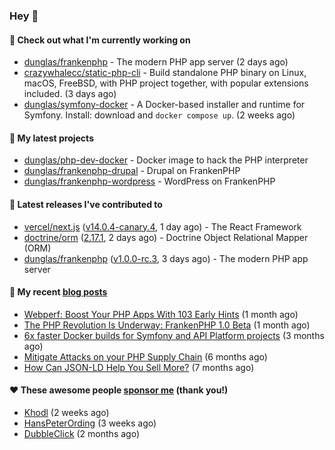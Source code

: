 ### Hey 👋

#### 👷 Check out what I'm currently working on

- [dunglas/frankenphp](https://github.com/dunglas/frankenphp) - The modern PHP app server (2 days ago)
- [crazywhalecc/static-php-cli](https://github.com/crazywhalecc/static-php-cli) - Build standalone PHP binary on Linux, macOS, FreeBSD, with PHP project together, with popular extensions included. (3 days ago)
- [dunglas/symfony-docker](https://github.com/dunglas/symfony-docker) - A Docker-based installer and runtime for Symfony. Install: download and `docker compose up`. (2 weeks ago)

#### 🌱 My latest projects

- [dunglas/php-dev-docker](https://github.com/dunglas/php-dev-docker) - Docker image to hack the PHP interpreter
- [dunglas/frankenphp-drupal](https://github.com/dunglas/frankenphp-drupal) - Drupal on FrankenPHP
- [dunglas/frankenphp-wordpress](https://github.com/dunglas/frankenphp-wordpress) - WordPress on FrankenPHP

#### 🔭 Latest releases I've contributed to

- [vercel/next.js](https://github.com/vercel/next.js) ([v14.0.4-canary.4](https://github.com/vercel/next.js/releases/tag/v14.0.4-canary.4), 1 day ago) - The React Framework
- [doctrine/orm](https://github.com/doctrine/orm) ([2.17.1](https://github.com/doctrine/orm/releases/tag/2.17.1), 2 days ago) - Doctrine Object Relational Mapper (ORM)
- [dunglas/frankenphp](https://github.com/dunglas/frankenphp) ([v1.0.0-rc.3](https://github.com/dunglas/frankenphp/releases/tag/v1.0.0-rc.3), 3 days ago) - The modern PHP app server

#### 📜 My recent [blog posts](https://dunglas.fr)

- [Webperf: Boost Your PHP Apps With 103 Early Hints](https://dunglas.dev/2023/10/webperf-boost-your-php-apps-with-103-early-hints/) (1 month ago)
- [The PHP Revolution Is Underway: FrankenPHP 1.0 Beta](https://dunglas.dev/2023/09/the-php-revolution-is-underway-frankenphp-1-0-beta/) (1 month ago)
- [6x faster Docker builds for Symfony and API Platform projects](https://dunglas.dev/2023/08/6x-faster-docker-builds-for-symfony-and-api-platform-projects/) (3 months ago)
- [Mitigate Attacks on your PHP Supply Chain](https://dunglas.dev/2023/05/mitigate-attacks-on-your-php-supply-chain/) (6 months ago)
- [How Can JSON-LD Help You Sell More?](https://dunglas.dev/2023/04/how-can-json-ld-help-you-sell-more/) (7 months ago)

#### ❤️ These awesome people [sponsor me](https://github.com/sponsors/dunglas) (thank you!)

- [Khodl](https://github.com/Khodl) (2 weeks ago)
- [HansPeterOrding](https://github.com/HansPeterOrding) (3 weeks ago)
- [DubbleClick](https://github.com/DubbleClick) (2 months ago)
